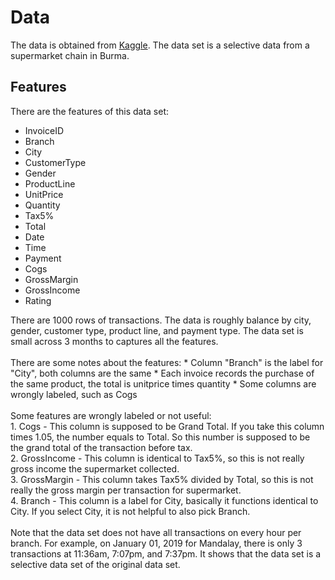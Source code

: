 # Data
The data is obtained from <a href="https://www.kaggle.com/aungpyaeap/supermarket-sales">Kaggle</a>. The data set is a selective data from a supermarket chain in Burma.


## Features
There are the features of this data set:
<ul>
	<li>InvoiceID</li>
	<li>Branch</li>
	<li>City</li>
	<li>CustomerType</li>
	<li>Gender</li>
	<li>ProductLine</li>
	<li>UnitPrice</li>
	<li>Quantity</li>
	<li>Tax5%</li>
	<li>Total</li>
	<li>Date</li>
	<li>Time</li>
	<li>Payment</li>
	<li>Cogs</li>
	<li>GrossMargin</li>
	<li>GrossIncome</li>
	<li>Rating</li>
</ul>
There are 1000 rows of transactions. The data is roughly balance by city, gender, customer type, product line, and payment type. The data set is small across 3 months to captures all the features.
<br><br>
There are some notes about the features:
* Column "Branch" is the label for "City", both columns are the same
* Each invoice records the purchase of the same product, the total is unitprice times quantity
* Some columns are wrongly labeled, such as Cogs
<br><br>
Some features are wrongly labeled or not useful:
<br>
1. Cogs - This column is supposed to be Grand Total. If you take this column times 1.05, the number equals to Total. So this number is supposed to be the grand total of the transaction before tax.<br>
2. GrossIncome - This column is identical to Tax5%, so this is not really gross income the supermarket collected. <br>
3. GrossMargin - This column takes Tax5% divided by Total, so this is not really the gross margin per transaction for supermarket. <br>
4. Branch - This column is a label for City, basically it functions identical to City. If you select City, it is not helpful to also pick Branch. 
<br><br>
Note that the data set does not have all transactions on every hour per branch. For example, on January 01, 2019 for Mandalay, there is only 3 transactions at 11:36am, 7:07pm, and 7:37pm. It shows that the data set is a selective data set of the original data set.
